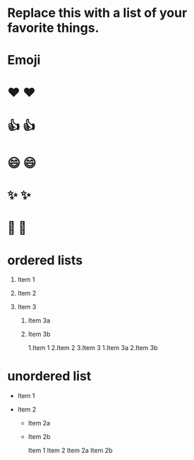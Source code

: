 # Replace this with a list of your favorite things.
# Emoji
# ❤️	:heart:
# 👍	:+1:
# 😄	:smile:
# ✨	 :sparkles:
# 🎉	:tada:
# ordered lists
1. Item 1

2. Item 2

3. Item 3

   1. Item 3a

   2. Item 3b

       1.Item 1
       2.Item 2
       3.Item 3
             1.Item 3a
              2.Item 3b
# unordered list              
* Item 1

* Item 2

  * Item 2a

  * Item 2b

      Item 1
      Item 2
              Item 2a
              Item 2b              
